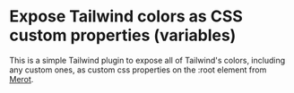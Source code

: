 # Expose Tailwind colors as CSS custom properties (variables)

This is a simple Tailwind plugin to expose all of Tailwind's colors, including any custom ones, as custom css properties on the :root element from [Merot](https://gist.github.com/Merott/d2a19b32db07565e94f10d13d11a8574).
